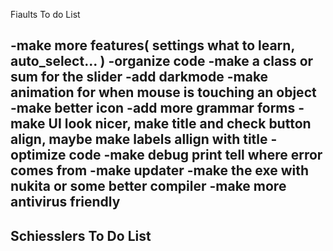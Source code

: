 Fiaults To do List

-make more features( settings what to learn, auto_select... )
-organize code
-make a class or sum for the slider
-add darkmode
-make animation for when mouse is touching an object
-make better icon
-add more grammar forms
-make UI look nicer, make title and check button align, maybe make labels allign with title
-optimize code
-make debug print tell where error comes from
-make updater
-make the exe with nukita or some better compiler
-make more antivirus friendly
-----------------------------------------------
Schiesslers To Do List
-----------------------------------------------